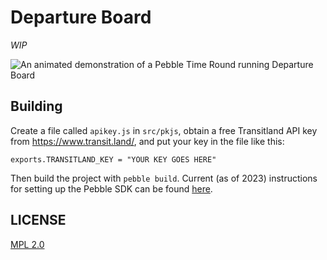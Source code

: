 # Departure Board

*WIP*

![An animated demonstration of a Pebble Time Round running Departure Board](resources/departure_board.gif)

## Building

Create a file called `apikey.js` in `src/pkjs`, obtain a free Transitland API key from https://www.transit.land/, and put your key in the file like this:

    exports.TRANSITLAND_KEY = "YOUR KEY GOES HERE"

Then build the project with `pebble build`. Current (as of 2023) instructions for setting up the Pebble SDK can be found [here](https://github.com/andyburris/pebble-setup).

## LICENSE

[MPL 2.0](LICENSE.txt)